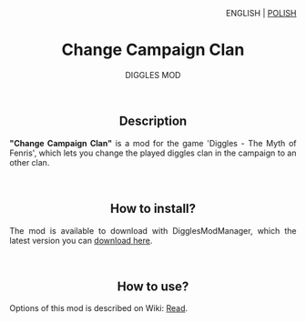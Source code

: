 <p align="right">
    ENGLISH | <a href="./docs/pl-PL/">POLISH</a>
</p>

<h1 align="center">
    Change Campaign Clan
</h1>

<p align="center">
    DIGGLES MOD
</p>
<br>

<h2 align="center">
    Description
</h2>

<p align="justify">
    <strong>
      "Change Campaign Clan"</strong> is a mod for the game 'Diggles - The Myth of Fenris', which lets you change the played diggles clan in the campaign to an other clan.
</p>
<br>

<h2 align="center">
    How to install?
</h2>

<p align="justify">
    The mod is available to download with DigglesModManager, which the latest version you can <a href="https://digglesmods.github.io/DigglesModManager">download here</a>.
</p>
<br>


<h2 align="center">
    How to use?
</h2>
<p align="justify">
    Options of this mod is described on Wiki: <a href="https://github.com/DigglesMods/ChangeCampaignClan/wiki">Read</a>.
</p>
